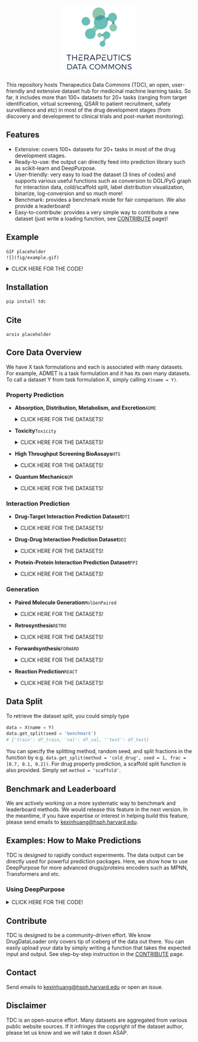 <p align="center"><img src="fig/logo.png" alt="logo" width="200px" /></p>

This repository hosts Therapeutics Data Commons (TDC), an open, user-friendly and extensive dataset hub for medicinal machine learning tasks. So far, it includes more than 100+ datasets for 20+ tasks (ranging from target identification, virtual screening, QSAR to patient recruitment, safety survellience and etc) in most of the drug development stages (from discovery and development to clinical trials and post-market monitoring). 

## Features

- Extensive: covers 100+ datasets for 20+ tasks in most of the drug development stages.
- Ready-to-use: the output can directly feed into prediction library such as scikit-learn and DeepPurpose. 
- User-friendly: very easy to load the dataset (3 lines of codes) and supports various useful functions such as conversion to DGL/PyG graph for interaction data, cold/scaffold split, label distribution visualization, binarize, log-conversion and so much more! 
- Benchmark: provides a benchmark mode for fair comparison. We also provide a leaderboard!
- Easy-to-contribute: provides a very simple way to contribute a new dataset (just write a loading function, see [CONTRIBUTE](CONTRIBUTE.md) page)!

## Example

```
GIF placeholder
![](fig/example.gif)
```
<details>
<summary>CLICK HERE FOR THE CODE!</summary>

```python
from tdc.property_pred import ADME
data = ADME(name = 'LogD74')
# scaffold split using benchmark seed
split = data.get_split(method = 'scaffold', seed = 'benchmark')
# visualize label distribution
data.label_distribution()
# binarize 
data.binarize()
# convert to log
data.conver_to_log()
# get data in the various formats
data.get_data(format = 'DeepPurpose')
```
</details>


## Installation

```bash
pip install tdc
```

## Cite

```
arxiv placeholder
```

## Core Data Overview
We have X task formulations and each is associated with many datasets. For example, ADMET is a task formulation and it has its own many datasets. To call a dataset Y from task formulation X, simply calling ```X(name = Y)```.

### Property Prediction

* <b>Absorption, Distribution, Metabolism, and Excretion</b>```ADME```
	<details>
  	<summary>CLICK HERE FOR THE DATASETS!</summary>

  	* <h3>Lipophilicity</h3>

  	 Dataset Name  | Description| Reference | Type | Stats
	 ------------  | ------------------------ | ----------- | ----------- | -----------
	 AstraZeneca <br> `ADME(name = 'Lipophilicity_AstraZeneca')`</br>  | Lipophilicity is a dataset curated from ChEMBL database containing experimental results on octanol/water distribution coefficient (logD at pH=7.4). From MoleculeNet.| [AstraZeneca. Experimental in vitro Dmpk and physicochemical data on a set of publicly disclosed compounds (2016) ](https://doi.org/10.6019/chembl3301361) | Regression | 4,200 Drugs
	 LogD74 <br> `ADME(name = 'Lipophilicity_Wang')` </br>| A high-quality hand-curated lipophilicity dataset that includes the chemical structure of 1,130 organic compounds and their n-octanol/buffer solution distribution coefficients at pH 7.4 (logD7.4). | [Wang, J-B., D-S. Cao, M-F. Zhu, Y-H. Yun, N. Xiao, Y-Z. Liang (2015). In silico evaluation of logD7.4 and comparison with other prediction methods. Journal of Chemometrics, 29(7), 389-398.](https://onlinelibrary.wiley.com/doi/full/10.1002/cem.2718) | Regression | 1,094 Drugs
	
	* <h3>Solubility</h3>

  	 Dataset Name  | Description| Reference | Type | Stats
	 ------------  | ------------------------ | ----------- | ----------- | -----------
	 AqSolDB <br> `ADME(name = 'Solubility_AqSolDB') ` </br>| AqSolDB: A curated reference set of aqueous solubility, created by the Autonomous Energy Materials Discovery [AMD] research group, consists of aqueous solubility values of 9,982 unique compounds curated from 9 different publicly available aqueous solubility datasets. | [Sorkun, M.C., Khetan, A. & Er, S. AqSolDB, a curated reference set of aqueous solubility and 2D descriptors for a diverse set of compounds. Sci Data 6, 143 (2019).](https://doi.org/10.1038/s41597-019-0151-1) | Regression | 9,982 Drugs
	 ESOL <br> `ADME(name = 'Solubility_ESOL')` </br>| ESOL (delaney) is a standard regression dataset containing structures and water solubility data for 1128 compounds. From MoleculeNet. | [Delaney, John S. "ESOL: estimating aqueous solubility directly from molecular structure." Journal of chemical information and computer sciences 44.3 (2004): 1000-1005.](https://pubs.acs.org/doi/abs/10.1021/ci034243x) | Regression | 1,128 Drugs
	 FreeSolv <br> `ADME(name = 'HydrationFreeEnergy_FreeSolv')` </br>| The Free Solvation Database, FreeSolv(SAMPL), provides experimental and calculated hydration free energy of small molecules in water. The calculated values are derived from alchemical free energy calculations using molecular dynamics simulations. From MoleculeNet.| [Mobley, David L., and J. Peter Guthrie. "FreeSolv: a database of experimental and calculated hydration free energies, with input files." Journal of computer-aided molecular design 28.7 (2014): 711-720.](https://pubmed.ncbi.nlm.nih.gov/24928188/) | Regression | 642 Drugs

	* <h3>Absorption</h3>

  	 Dataset Name  | Description| Reference | Type | Stats
	 ------------  | ------------------------ | ----------- | ----------- | -----------
	 Caco-2	<br> `ADME(name = 'Caco2_Wang')` </br> | The Caco-2 cell effective permeability (Peff) is an in vitro approximation of the rate at which the drug passes through intestinal tissue. | [Ning-Ning Wang, Jie Dong, Yin-Hua Deng, Min-Feng Zhu, Ming Wen, Zhi-Jiang Yao, Ai-Ping Lu, Jian-Bing Wang, and Dong-Sheng Cao. Journal of Chemical Information and Modeling 2016 56 (4), 763-773](https://pubmed.ncbi.nlm.nih.gov/27018227/) | Regression | 910 Drugs
	 HIA <br> `ADME(name = 'HIA_Hou')` </br>| The human intestinal absorption (HIA) means the process of orally administered drugs are absorbed from the gastrointestinal system into the bloodstream of the human body. | [Hou T, Wang J, Zhang W, Xu X. ADME evaluation in drug discovery. 7. Prediction of oral absorption by correlation and classification. J Chem Inf Model. 2007;47(1):208-218. doi:10.1021/ci600343x](https://pubmed.ncbi.nlm.nih.gov/17238266/) | Binary | 578 Drugs
	 Pgp <br>`ADME(name = 'Pgp_Broccatelli')` </br>| P-glycoprotein (Pgp or ABCB1) is an ABC transporter protein involved in intestinal absorption, drug metabolism, and brain penetration, and its inhibition can seriously alter a drug's bioavailability and safety. In addition, inhibitors of Pgp can be used to overcome multidrug resistance. | [A Novel Approach for Predicting P-Glycoprotein (ABCB1) Inhibition Using Molecular Interaction Fields. Fabio Broccatelli, Emanuele Carosati, Annalisa Neri, Maria Frosini, Laura Goracci, Tudor I. Oprea, and Gabriele Cruciani. Journal of Medicinal Chemistry 2011 54 (6), 1740-1751](https://pubs.acs.org/doi/abs/10.1021/jm101421d) | Binary | 1,267 Drugs
	 Bioavailability <br> `ADME(name = 'Bioavailability_Ma')` </br> | Oral bioavailability is defined as (taking the FDA's definition) “the rate and extent to which the active ingredient or active moiety is absorbed from a drug product and becomes available at the site of action”. | [Ma, Chang-Ying, et al. "Prediction models of human plasma protein binding rate and oral bioavailability derived by using GA–CG–SVM method." Journal of pharmaceutical and biomedical analysis 47.4-5 (2008): 677-682.](https://doi.org/10.1016/j.jpba.2008.03.023) | Binary | 640 Drugs
	 Bioavailability_F20_eDrug3D <br> `ADME(name = 'F20_eDrug3D')`</br> | Oral bioavailability is defined as (taking the FDA's definition) “the rate and extent to which the active ingredient or active moiety is absorbed from a drug product and becomes available at the site of action”. Processed from eDrug3D dataset. Using 20% as the threshold. | [Pihan E, Colliandre L, Guichou JF, Douguet D. e-Drug3D: 3D structure collections dedicated to drug repurposing and fragment-based drug design. Bioinformatics. 2012;28(11):1540-1541.](https://pubmed.ncbi.nlm.nih.gov/22539672/) | Binary | 403 Drugs
	 Bioavailability_F30_eDrug3D <br> `ADME(name = 'F30_eDrug3D')`</br> | Oral bioavailability is defined as (taking the FDA's definition) “the rate and extent to which the active ingredient or active moiety is absorbed from a drug product and becomes available at the site of action”. Processed from eDrug3D dataset. Using 30% as the threshold. | [Pihan E, Colliandre L, Guichou JF, Douguet D. e-Drug3D: 3D structure collections dedicated to drug repurposing and fragment-based drug design. Bioinformatics. 2012;28(11):1540-1541.](https://pubmed.ncbi.nlm.nih.gov/22539672/)| Binary | 403 Drugs

	 * <h3>Distribution</h3>

  	 Dataset Name  | Description| Reference | Type | Stats
	 ------------  | ------------------------ | ----------- | ----------- | -----------
	 BBB <br> `ADME(name = 'BBB_Adenot')`</br> | The blood–brain barrier (BBB) is a highly selective semipermeable border of endothelial cells that prevents solutes in the circulating blood from non-selectively crossing into the extracellular fluid of the central nervous system where neurons reside. | [Adenot M, Lahana R. Blood-brain barrier permeation models: discriminating between potential CNS and non-CNS drugs including P-glycoprotein substrates. J Chem Inf Comput Sci. 2004;44(1):239-248.](https://pubmed.ncbi.nlm.nih.gov/14741033/)
	 BBB_MolNet <br>`ADME(name = 'BBB_MolNet')` </br>| The blood-brain barrier penetration (BBB) dataset is extracted from a study on the modeling and prediction of the barrier permeability. As a membrane separating circulating blood and brain extracellular fluid, the blood-brain barrier blocks most drugs, hormones and neurotransmitters. Thus penetration of the barrier forms a long-standing issue in development of drugs targeting central nervous system. This dataset includes binary labels for over 2000 compounds on their permeability properties. From MoleculeNet. | [Martins, Ines Filipa, et al. "A Bayesian approach to in silico blood-brain barrier penetration modeling." Journal of chemical information and modeling 52.6 (2012): 1686-1697.](https://pubmed.ncbi.nlm.nih.gov/22612593/)
	 PPBR <br> `ADME(name = 'PPBR_Ma')` </br>| The human plasma protein binding rate (PPBR) is expressed as the percentage of a drug bound to plasma proteins. Medications attach to proteins within the blood. A drug's efficiency may be affected by the degree to which it binds. The less bound a drug is, the more efficiently it can traverse cell membranes or diffuse. | [Ma, Chang-Ying, et al. "Prediction models of human plasma protein binding rate and oral bioavailability derived by using GA–CG–SVM method." Journal of pharmaceutical and biomedical analysis 47.4-5 (2008): 677-682.](https://doi.org/10.1016/j.jpba.2008.03.023)
	 PPBR_eDrug3D <br> `ADME(name = 'PPBR_eDrug3D')` </br>| The human plasma protein binding rate (PPBR) is expressed as the percentage of a drug bound to plasma proteins. Medications attach to proteins within the blood. A drug's efficiency may be affected by the degree to which it binds. The less bound a drug is, the more efficiently it can traverse cell membranes or diffuse. Processed from eDrug3D dataset.| [Pihan E, Colliandre L, Guichou JF, Douguet D. e-Drug3D: 3D structure collections dedicated to drug repurposing and fragment-based drug design. Bioinformatics. 2012;28(11):1540-1541.](https://pubmed.ncbi.nlm.nih.gov/22539672/)
	 VD_eDrug3D <br> `ADME(name = 'VD_eDrug3D')` </br>| The volume of distribution is the theoretical volume that would be necessary to contain the total amount of an administered drug at the same concentration that it is observed in the blood plasma. Processed from eDrug3D dataset.| [Pihan E, Colliandre L, Guichou JF, Douguet D. e-Drug3D: 3D structure collections dedicated to drug repurposing and fragment-based drug design. Bioinformatics. 2012;28(11):1540-1541.](https://pubmed.ncbi.nlm.nih.gov/22539672/)


	 * <h3>Metabolism</h3>

  	 Dataset Name  | Description| Reference | Type | Stats
	 ------------  | ------------------------ | ----------- | ----------- | -----------
	 CYP2C19 <br> `ADME(name = 'CYP2C19_Veith')`</br>  | The CYP P450 genes are involved in the formation and breakdown (metabolism) of various molecules and chemicals within cells. Specifically, the CYP P450 2C19 gene provide instructions for making an enzyme that is found primarily in liver cells in a cell structure called the endoplasmic reticulum, which is involved in protein processing and transport. | [Veith, Henrike et al. “Comprehensive characterization of cytochrome P450 isozyme selectivity across chemical libraries.” Nature biotechnology vol. 27,11 (2009): 1050-5.](https://www.ncbi.nlm.nih.gov/pmc/articles/PMC2783980/); [PubChem AID1851](https://pubchem.ncbi.nlm.nih.gov/bioassay/1851) | Binary | 12,665 Drugs
	 CYP2D6 <br> `ADME(name = 'CYP2D6_Veith')`</br> | The CYP P450 genes are involved in the formation and breakdown (metabolism) of various molecules and chemicals within cells. Specifically, CYP2D6 is primarily expressed in the liver. It is also highly expressed in areas of the central nervous system, including the substantia nigra. | [Veith, Henrike et al. “Comprehensive characterization of cytochrome P450 isozyme selectivity across chemical libraries.” Nature biotechnology vol. 27,11 (2009): 1050-5.](https://www.ncbi.nlm.nih.gov/pmc/articles/PMC2783980/); [PubChem AID1851](https://pubchem.ncbi.nlm.nih.gov/bioassay/1851)| Binary | 13,130 Drugs
	 CYP3A4 <br> `ADME(name = 'CYP3A4_Veith')`</br> | The CYP P450 genes are involved in the formation and breakdown (metabolism) of various molecules and chemicals within cells. Specifically, CYP3A4 is an important enzyme in the body, mainly found in the liver and in the intestine. It oxidizes small foreign organic molecules (xenobiotics), such as toxins or drugs, so that they can be removed from the body. | [Veith, Henrike et al. “Comprehensive characterization of cytochrome P450 isozyme selectivity across chemical libraries.” Nature biotechnology vol. 27,11 (2009): 1050-5.](https://www.ncbi.nlm.nih.gov/pmc/articles/PMC2783980/); [PubChem AID1851](https://pubchem.ncbi.nlm.nih.gov/bioassay/1851)| Binary | 12,328 Drugs
	 CYP1A2 <br> `ADME(name = 'CYP1A2_Veith')`</br> | The CYP P450 genes are involved in the formation and breakdown (metabolism) of various molecules and chemicals within cells. Specifically, CYP1A2 localizes to the endoplasmic reticulum and its expression is induced by some polycyclic aromatic hydrocarbons (PAHs), some of which are found in cigarette smoke. It is able to metabolize some PAHs to carcinogenic intermediates. Other xenobiotic substrates for this enzyme include caffeine, aflatoxin B1, and acetaminophen. | [Veith, Henrike et al. “Comprehensive characterization of cytochrome P450 isozyme selectivity across chemical libraries.” Nature biotechnology vol. 27,11 (2009): 1050-5.](https://www.ncbi.nlm.nih.gov/pmc/articles/PMC2783980/); [PubChem AID1851](https://pubchem.ncbi.nlm.nih.gov/bioassay/1851)| Binary | 12,579 Drugs
	 CYP2C9 <br> `ADME(name = 'CYP2C9_Veith')`</br> | The CYP P450 genes are involved in the formation and breakdown (metabolism) of various molecules and chemicals within cells. Specifically, the CYP P450 2C9 plays a major role in the oxidation of both xenobiotic and endogenous compounds. | [Veith, Henrike et al. “Comprehensive characterization of cytochrome P450 isozyme selectivity across chemical libraries.” Nature biotechnology vol. 27,11 (2009): 1050-5.](https://www.ncbi.nlm.nih.gov/pmc/articles/PMC2783980/); [PubChem AID1851](https://pubchem.ncbi.nlm.nih.gov/bioassay/1851)| Binary | 12,092 Drugs

	 * <h3>Excretion</h3>

  	 Dataset Name  | Description| Reference | Type | Stats
	 ------------  | ------------------------ | ----------- | ----------- | -----------
	 Half_life_eDrug3D <br> `ADME(name = 'HalfLife_eDrug3D')`</br> | The duration of action of a drug is known as its half life. This is the period of time required for the concentration or amount of drug in the body to be reduced by one-half. Processed from eDrug3D dataset.| [Pihan E, Colliandre L, Guichou JF, Douguet D. e-Drug3D: 3D structure collections dedicated to drug repurposing and fragment-based drug design. Bioinformatics. 2012;28(11):1540-1541. ](https://pubmed.ncbi.nlm.nih.gov/22539672/)
	 Clearance_eDrug3D <br>`ADME(name = 'Clearance_eDrug3D')` </br>| Drug clearance is concerned with the rate at which the active drug is removed from the body. Clearance is defined as the rate of drug elimination divided by the plasma concentration of the drug. Processed from eDrug3D dataset.| [Pihan E, Colliandre L, Guichou JF, Douguet D. e-Drug3D: 3D structure collections dedicated to drug repurposing and fragment-based drug design. Bioinformatics. 2012;28(11):1540-1541. ](https://pubmed.ncbi.nlm.nih.gov/22539672/)
  	 
	</details>

* <b>Toxicity</b>```Toxicity```
	<details>
  	<summary>CLICK HERE FOR THE DATASETS!</summary>

  	 Dataset Name  | Description| Reference 
	 ------------  | ------------------------ | -----------
	 Tox21 <br> `Toxicity(name = 'Tox21', target = 'NR-AR')`, Choose target from [here](https://github.com/kexinhuang12345/DrugDataLoader/blob/ba2035a61897270d49af8a52d2ce51ed1571c6ee/DrugDataLoader/target_list.py#L1) </br>| 2014 Tox21 Data Challenge contains qualitative toxicity measurements for 8k compounds on 12 different targets, including nuclear receptors and stress response pathways. From MoleculeNet. | [Tox21 Challenge.](https://www.frontiersin.org/research-topics/2954/tox21-challenge-to-build-predictive-models-of-nuclear-receptor-and-stress-response-pathways-as-media)
	 ToxCast <br> `Toxicity(name = 'ToxCast', target = 'ACEA_T47D_80hr_Negative')`, Choose target from [here](https://github.com/kexinhuang12345/DrugDataLoader/blob/ba2035a61897270d49af8a52d2ce51ed1571c6ee/DrugDataLoader/target_list.py#L3) </br> | ToxCast includes qualitative results of over 600 experiments on 8k compounds. From MoleculeNet. |[Richard, Ann M., et al. "ToxCast chemical landscape: paving the road to 21st century toxicology." Chemical research in toxicology 29.8 (2016): 1225-1251.](https://pubmed.ncbi.nlm.nih.gov/27367298/)
	 ClinTox <br> `Toxicity(name = 'ClinTox')` </br>| The ClinTox dataset compares drugs that have failed clinical trials for toxicity reasons. From MoleculeNet. | [Gayvert, Kaitlyn M., Neel S. Madhukar, and Olivier Elemento. "A data-driven approach to predicting successes and failures of clinical trials." Cell chemical biology 23.10 (2016): 1294-1301.](https://pubmed.ncbi.nlm.nih.gov/27642066/)
 	</details>

* <b>High Throughput Screening BioAssays</b>```HTS```
	<details>
  	<summary>CLICK HERE FOR THE DATASETS!</summary>

	 Dataset Name  | Description| Reference | Type | Stats
	 ------------  | ------------------------ | ----------- | ----------- | -----------
	 SARS-CoV2 in vitro <br>`HTS(name = 'SARSCoV2_Vitro_Touret')`</br> | In-vitro screend the PRESTWICK CHEMICAL LIBRARY composed of 1,520 approved drugs in an infected cell-based assay.| [Touret, F., Gilles, M., Barral, K. et al. In vitro screening of a FDA approved chemical library reveals potential inhibitors of SARS-CoV-2 replication. Sci Rep 10, 13093 (2020).](https://doi.org/10.1038/s41598-020-70143-6) | Binary | 
	 SARS-CoV2 3CLPro <br>`HTS(name = 'SARSCoV2_3CLPro_Diamond')`</br> | A large XChem crystallographic fragment screen against SARS-CoV-2 main protease at high resolution. | [Diamond Light Source](https://www.diamond.ac.uk/covid-19/for-scientists/Main-protease-structure-and-XChem.html) | Binary | 
	 HIV <br>`HTS(name = 'HIV')`</br> | The HIV dataset was introduced by the Drug Therapeutics Program (DTP) AIDS Antiviral Screen, which tested the ability to inhibit HIV replication for over 40,000 compounds. From MoleculeNet. | [AIDS Antiviral Screen Data. https://wiki.nci.nih.gov/display/NCIDTPdata/AIDS+Antiviral+Screen+Data](placeholder) | Binary | 41,127 Drugs
	</details>

* <b>Quantum Mechanics</b>```QM```
	<details>
  	<summary>CLICK HERE FOR THE DATASETS!</summary>

  	Dataset Name  | Description| Reference | Type | Stats
	 ------------  | ------------------------ | ----------- | ----------- | -----------
	QM7 <br> `QM(name = 'QM7, target = 'X')` Choose target from [here](https://github.com/kexinhuang12345/DrugDataLoader/blob/master/DrugDataLoader/target_list.py#L294) </br> | This dataset is for multitask learning where 14 properties (e.g. polarizability, HOMO and LUMO eigenvalues, excitation energies) have to be predicted at different levels of theory (ZINDO, SCS, PBE0, GW). From MoleculeNet.| [ML. Ruddigkeit, R. van Deursen, L. C. Blum, J.-L. Reymond, Enumeration of 166 billion organic small molecules in the chemical universe database GDB-17, J. Chem. Inf. Model. 52, 2864–2875, 2012.](http://dx.doi.org/10.1021/ja00051a040) | Regression | 7,211 drugs
	QM8 <br> `QM(name = 'QM8, target = 'X')` Choose target from [here](https://github.com/kexinhuang12345/DrugDataLoader/blob/master/DrugDataLoader/target_list.py#L296) </br> | TElectronic spectra and excited state energy of small molecules calculated by multiple quantum mechanic methods. From MoleculeNet.|  [ML. Ruddigkeit, R. van Deursen, L. C. Blum, J.-L. Reymond, Enumeration of 166 billion organic small molecules in the chemical universe database GDB-17, J. Chem. Inf. Model. 52, 2864–2875, 2012.](http://dx.doi.org/10.1021/ja00051a040) | Regression | 22,000 drugs 
	QM9 <br> `QM(name = 'QM9, target = 'X')` Choose target from [here](https://github.com/kexinhuang12345/DrugDataLoader/blob/master/DrugDataLoader/target_list.py#L298) </br> | Geometric,  energetic, electronic and thermodynamic properties of DFT-modelled small molecules. From MoleculeNet.|  [R. Ramakrishnan, P. O. Dral, M. Rupp, O. A. von Lilienfeld, Quantum chemistry structures and properties of 134 kilo molecules, Scientific Data 1, 140022, 2014.](http://www.nature.com/articles/sdata201422) | Regression | 22,000 drugs 
	</details>

### Interaction Prediction

* <b>Drug-Target Interaction Prediction Dataset</b>```DTI```
	<details>
  	<summary>CLICK HERE FOR THE DATASETS!</summary>

	 Dataset Name  | Description| Reference | Type | Stats (pairs/#drugs/#targets)
	 ------------  | ------------------------ | ----------- | ----------- | -----------
	 BindingDB <br> `DTI(name = 'BindingDB_X')` Choose X from Kd, IC50, EC50, or Ki </br> | BindingDB is a public, web-accessible database of measured binding affinities, focusing chiefly on the interactions of protein considered to be drug-targets with small, drug-like molecules. | [BindingDB: a web-accessible database of experimentally determined protein–ligand binding affinities](https://academic.oup.com/nar/article-abstract/35/suppl_1/D198/1119109) | Regression (log)/Binary | 66,444/10,665/1,413 for Kd, 1,073,803/549,205/5,078 for IC50, 151,413/91,773/1,240 for EC50, 41,0478/174,662/3,070 for Ki
	 DAVIS  <br> `DTI(name = 'DAVIS')` </br> | The interaction of 72 kinase inhibitors with 442 kinases covering >80% of the human catalytic protein kinome. | [Davis, M., Hunt, J., Herrgard, S. et al. Comprehensive analysis of kinase inhibitor selectivity. Nat Biotechnol 29, 1046–1051 (2011).](https://www.nature.com/articles/nbt.1990) | Regression (log)/Binary | 30,056/68/379
	 KIBA  <br> `DTI(name = 'KIBA')`  </br>| An integrated drug-target bioactivity matrix across 52,498 chemical compounds and 467 kinase targets, including a total of 246,088 KIBA scores, has been made freely available. | [Tang J, Szwajda A, Shakyawar S, et al. Making sense of large-scale kinase inhibitor bioactivity data sets: a comparative and integrative analysis. J Chem Inf Model. 2014;54(3):735-743.](https://pubmed.ncbi.nlm.nih.gov/24521231/) | Regression | 118,254/2,068/229
	</details>

* <b>Drug-Drug Interaction Prediction Dataset</b>```DDI```
	<details>
  	<summary>CLICK HERE FOR THE DATASETS!</summary>

  	 Dataset Name  | Description| Reference  | Type | Stats (pairs/#drugs)
	 ------------ | ------------------------ | ----------- | ----------- | -----------
	 DrugBank | DrugBank drug-drug interaction dataset is manually sourced from FDA/Health Canada drug labels as well as primary literature. It has 86 interaction types. Drug SMILES is provided. | [Wishart DS, et al. (2017) DrugBank 5.0: A major update to the DrugBank database for 2018. Nucleic Acids Res 46:D1074–D1082.](https://academic.oup.com/nar/article/46/D1/D1074/4602867) | Multi-Class/Network | 191,519/1,706
	 TWOSIDES | Polypharmacy side-effects are associated with drug pairs (or higher-order drug combinations) and cannot be attributed to either individual drug in the pair (in a drug combination). | [Tatonetti, Nicholas P., et al. Data-driven prediction of drug effects and interactions. Science Translational Medicine. 2012.](https://stm.sciencemag.org/content/4/125/125ra31.short) | Multi-Label/Network | 4,649,441/645
	</details>

* <b>Protein-Protein Interaction Prediction Dataset</b>```PPI```
	<details>
  	<summary>CLICK HERE FOR THE DATASETS!</summary>

	 Dataset Name  | Description| Reference | Type | Stats (pairs/#proteins)
	 ------------  | ------------------------ | ----------- | ----------- | -----------
	 HuRI <br> `PPI(name = 'HuRI)` </br> | All pairwise combinations of human protein-coding genes are systematically being interrogated to identify which are involved in binary protein-protein interactions. In our most recent effort 17,500 proteins have been tested and a first human reference interactome (HuRI) map has been generated. From the Center for Cancer Systems Biology at Dana-Farber Cancer Institute. Note that the feature is peptide sequence, if a protein gene is associated with multiple peptides, we separate them by '\*'.| [Luck, K., Kim, D., Lambourne, L. et al. A reference map of the human binary protein interactome. Nature 580, 402–408 (2020). ](https://doi.org/10.1038/s41586-020-2188-x) | Binary/Network | 51,813/8,248
	</details>

### Generation

* <b>Paired Molecule Generation</b>```MolGenPaired```
	<details>
  	<summary>CLICK HERE FOR THE DATASETS!</summary>

	 Dataset Name  | Description| Reference | Type | Stats (#pairs/#drugs)
	 ------------  | ------------------------ | ----------- | ----------- | -----------
	 DRD2 <br> `MolGenPaired(name = 'DRD2')`</br> |  | | | 34,404/21,703 
	 QED <br> `MolGenPaired(name = 'QED')`</br>|||| 88,306/52,262 
	 logP <br> `MolGenPaired(name = 'LogP')`</br>|||| 99,909/99,794 
	 JNK3 ||||
	 GSK-3beta ||||
	</details>	

* <b>Retrosynthesis</b>```RETRO```
	<details>
  	<summary>CLICK HERE FOR THE DATASETS!</summary>

	 Dataset Name  | Description| Reference | Type | Stats (#drugs)
	 ------------  | ------------------------ | ----------- | ----------- | -----------
	 USPTO-50K | | | |
	</details>	

* <b>Forwardsynthesis</b>```FORWARD```
	<details>
  	<summary>CLICK HERE FOR THE DATASETS!</summary>

	 Dataset Name  | Description| Reference | Type | Stats (#drugs)
	 ------------  | ------------------------ | ----------- | ----------- | -----------
	 USPTO-50K | | | |
	</details>	

* <b>Reaction Prediction</b>```REACT```
	<details>
  	<summary>CLICK HERE FOR THE DATASETS!</summary>

	 Dataset Name  | Description| Reference | Type | Stats (#drugs)
	 ------------  | ------------------------ | ----------- | ----------- | -----------
	 USPTO-50K | | | |
	</details>	


## Data Split

To retrieve the dataset split, you could simply type
```python 
data = X(name = Y)
data.get_split(seed = 'benchmark')
# {'train': df_train, 'val': df_val, ''test': df_test}
```
You can specify the splitting method, random seed, and split fractions in the function by e.g. `data.get_split(method = 'cold_drug', seed = 1, frac = [0.7, 0.1, 0.2])`. For drug property prediction, a scaffold split function is also provided. Simply set `method = 'scaffold'`. 

## Benchmark and Leaderboard

We are actively working on a more systematic way to benchmark and leaderboard methods. We would release this feature in the next version. In the meantime, if you have expertise or interest in helping build this feature, please send emails to kexinhuang@hsph.harvard.edu.

## Examples: How to Make Predictions

TDC is designed to rapidly conduct experiments. The data output can be directly used for powerful prediction packages. Here, we show how to use DeepPurpose for more advanced drugs/proteins encoders such as MPNN, Transformers and etc.

### Using DeepPurpose
<details>
<summary>CLICK HERE FOR THE CODE!</summary>

```python

```
</details>

## Contribute

TDC is designed to be a community-driven effort. We know DrugDataLoader only covers tip of iceberg of the data out there. You can easily upload your data by simply writing a function that takes the expected input and output. See step-by-step instruction in the [CONTRIBUTE](CONTRIBUTE.md) page.

## Contact

Send emails to kexinhuang@hsph.harvard.edu or open an issue.

## Disclaimer

TDC is an open-source effort. Many datasets are aggregated from various public website sources. If it infringes the copyright of the dataset author, please let us know and we will take it down ASAP.


